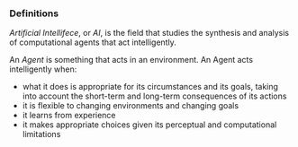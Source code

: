 ### Definitions

*Artificial Intellifece*, or *AI*, is the field that studies the synthesis and analysis of computational agents that act intelligently.

An *Agent* is something that acts in an environment. An Agent acts intelligently when:
* what it does is appropriate for its circumstances and its goals, taking into account the short-term and long-term consequences of its actions
* it is flexible to changing environments and changing goals
* it learns from experience
* it makes appropriate choices given its perceptual and computational limitations
